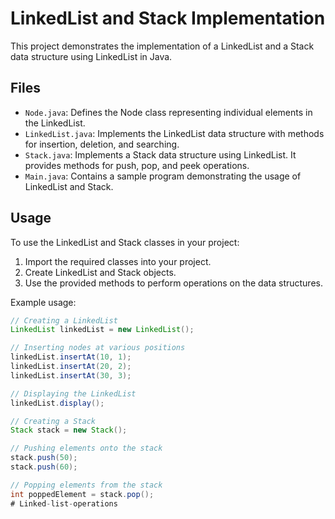 # LinkedList and Stack Implementation

This project demonstrates the implementation of a LinkedList and a Stack  data structure using LinkedList in Java.

## Files

- `Node.java`: Defines the Node class representing individual elements in the LinkedList.
- `LinkedList.java`: Implements the LinkedList data structure with methods for insertion, deletion, and searching.
- `Stack.java`: Implements a Stack data structure using LinkedList. It provides methods for push, pop, and peek operations.
- `Main.java`: Contains a sample program demonstrating the usage of LinkedList and Stack.

## Usage

To use the LinkedList and Stack classes in your project:

1. Import the required classes into your project.
2. Create LinkedList and Stack objects.
3. Use the provided methods to perform operations on the data structures.

Example usage:

```java
// Creating a LinkedList
LinkedList linkedList = new LinkedList();

// Inserting nodes at various positions
linkedList.insertAt(10, 1);
linkedList.insertAt(20, 2);
linkedList.insertAt(30, 3);

// Displaying the LinkedList
linkedList.display();

// Creating a Stack
Stack stack = new Stack();

// Pushing elements onto the stack
stack.push(50);
stack.push(60);

// Popping elements from the stack
int poppedElement = stack.pop();
# Linked-list-operations
